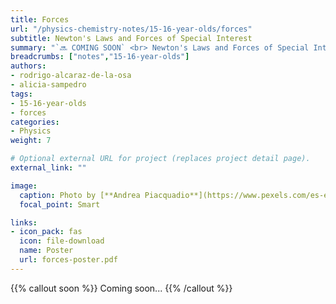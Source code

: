 ```yaml
---
title: Forces
url: "/physics-chemistry-notes/15-16-year-olds/forces"
subtitle: Newton's Laws and Forces of Special Interest
summary: "`🔜 COMING SOON` <br> Newton's Laws and Forces of Special Interest."
breadcrumbs: ["notes","15-16-year-olds"]
authors:
- rodrigo-alcaraz-de-la-osa
- alicia-sampedro
tags:
- 15-16-year-olds
- forces
categories:
- Physics
weight: 7

# Optional external URL for project (replaces project detail page).
external_link: ""

image:
  caption: Photo by [**Andrea Piacquadio**](https://www.pexels.com/es-es/@olly) on [Pexels](https://www.pexels.com/es-es/)
  focal_point: Smart

links:
- icon_pack: fas
  icon: file-download
  name: Poster
  url: forces-poster.pdf
---
```


{{% callout soon %}}
Coming soon...
{{% /callout %}}
